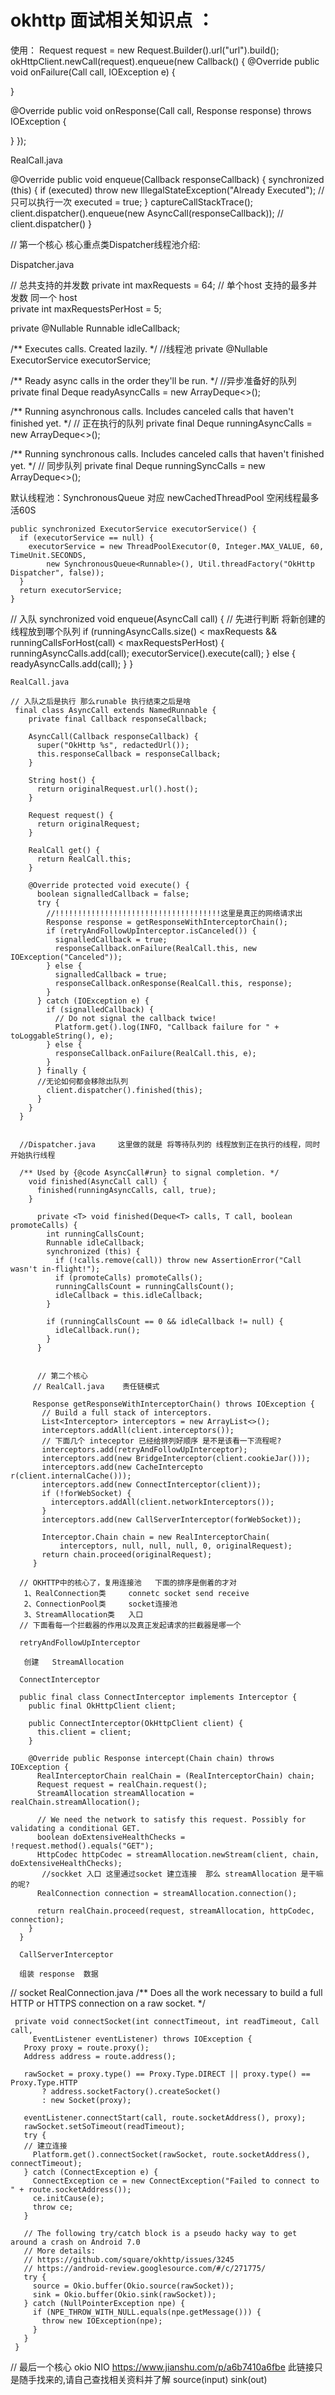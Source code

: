 # okhttp 面试相关知识点 ：

使用：
Request request = new Request.Builder().url("url").build();
okHttpClient.newCall(request).enqueue(new Callback() {
  @Override
  public void onFailure(Call call, IOException e) {

 }

@Override
public void onResponse(Call call, Response response) throws IOException {

}
});


RealCall.java

  @Override public void enqueue(Callback responseCallback) {
    synchronized (this) {
      if (executed) throw new IllegalStateException("Already Executed");  //只可以执行一次
      executed = true;
    }
    captureCallStackTrace();
    client.dispatcher().enqueue(new AsyncCall(responseCallback));       // client.dispatcher()
  }

// 第一个核心
核心重点类Dispatcher线程池介绍:

 Dispatcher.java 

 // 总共支持的并发数
 private int maxRequests = 64; 
 // 单个host 支持的最多并发数  同一个 host                          
  private int maxRequestsPerHost = 5;  
         
  private @Nullable Runnable idleCallback;

  /** Executes calls. Created lazily. */
  //线程池
  private @Nullable ExecutorService executorService;

  /** Ready async calls in the order they'll be run. */
  //异步准备好的队列
  private final Deque<AsyncCall> readyAsyncCalls = new ArrayDeque<>();

  /** Running asynchronous calls. Includes canceled calls that haven't finished yet. */
  // 正在执行的队列
  private final Deque<AsyncCall> runningAsyncCalls = new ArrayDeque<>();

  /** Running synchronous calls. Includes canceled calls that haven't finished yet. */
  // 同步队列
  private final Deque<RealCall> runningSyncCalls = new ArrayDeque<>();
  
  默认线程池：SynchronousQueue 对应 newCachedThreadPool 空闲线程最多活60S
  
    public synchronized ExecutorService executorService() {
      if (executorService == null) {
        executorService = new ThreadPoolExecutor(0, Integer.MAX_VALUE, 60, TimeUnit.SECONDS,
            new SynchronousQueue<Runnable>(), Util.threadFactory("OkHttp Dispatcher", false));
      }
      return executorService;
    }
  
   // 入队
   synchronized void enqueue(AsyncCall call) {
   // 先进行判断 将新创建的线程放到哪个队列
      if (runningAsyncCalls.size() < maxRequests && runningCallsForHost(call) < maxRequestsPerHost) {
        runningAsyncCalls.add(call);
        executorService().execute(call);
      } else {
        readyAsyncCalls.add(call);
      }
    }
    
    
    RealCall.java
    
    // 入队之后是执行 那么runable 执行结束之后是啥
     final class AsyncCall extends NamedRunnable {
        private final Callback responseCallback;
    
        AsyncCall(Callback responseCallback) {
          super("OkHttp %s", redactedUrl());
          this.responseCallback = responseCallback;
        }
    
        String host() {
          return originalRequest.url().host();
        }
    
        Request request() {
          return originalRequest;
        }
    
        RealCall get() {
          return RealCall.this;
        }
    
        @Override protected void execute() {
          boolean signalledCallback = false;
          try {
            //!!!!!!!!!!!!!!!!!!!!!!!!!!!!!!!!!!!!!这里是真正的网络请求出
            Response response = getResponseWithInterceptorChain();
            if (retryAndFollowUpInterceptor.isCanceled()) {
              signalledCallback = true;
              responseCallback.onFailure(RealCall.this, new IOException("Canceled"));
            } else {
              signalledCallback = true;
              responseCallback.onResponse(RealCall.this, response);
            }
          } catch (IOException e) {
            if (signalledCallback) {
              // Do not signal the callback twice!
              Platform.get().log(INFO, "Callback failure for " + toLoggableString(), e);
            } else {
              responseCallback.onFailure(RealCall.this, e);
            }
          } finally {
          //无论如何都会移除出队列
            client.dispatcher().finished(this);
          }
        }
      }
      
      
      //Dispatcher.java     这里做的就是 将等待队列的 线程放到正在执行的线程，同时开始执行线程
      
      /** Used by {@code AsyncCall#run} to signal completion. */
        void finished(AsyncCall call) {
          finished(runningAsyncCalls, call, true);
        }
        
          private <T> void finished(Deque<T> calls, T call, boolean promoteCalls) {
            int runningCallsCount;
            Runnable idleCallback;
            synchronized (this) {
              if (!calls.remove(call)) throw new AssertionError("Call wasn't in-flight!");
              if (promoteCalls) promoteCalls();
              runningCallsCount = runningCallsCount();
              idleCallback = this.idleCallback;
            }
        
            if (runningCallsCount == 0 && idleCallback != null) {
              idleCallback.run();
            }
          }
          
      
          // 第二个核心   
         // RealCall.java    责任链模式  
          
         Response getResponseWithInterceptorChain() throws IOException {
           // Build a full stack of interceptors.
           List<Interceptor> interceptors = new ArrayList<>();
           interceptors.addAll(client.interceptors());
           // 下面几个 inteceptor 已经给排列好顺序 是不是该看一下流程呢?
           interceptors.add(retryAndFollowUpInterceptor);
           interceptors.add(new BridgeInterceptor(client.cookieJar()));
           interceptors.add(new CacheIntercepto r(client.internalCache()));
           interceptors.add(new ConnectInterceptor(client));
           if (!forWebSocket) {
             interceptors.addAll(client.networkInterceptors());
           }
           interceptors.add(new CallServerInterceptor(forWebSocket));
       
           Interceptor.Chain chain = new RealInterceptorChain(
               interceptors, null, null, null, 0, originalRequest);
           return chain.proceed(originalRequest);
         }
      
      // OKHTTP中的核心了，复用连接池   下面的排序是倒着的才对
       1、RealConnection类     connetc socket send receive
       2、ConnectionPool类     socket连接池
       3、StreamAllocation类   入口
      // 下面看每一个拦截器的作用以及真正发起请求的拦截器是哪一个   
      
      retryAndFollowUpInterceptor
      
       创建   StreamAllocation
      
      ConnectInterceptor 
      
      public final class ConnectInterceptor implements Interceptor {
        public final OkHttpClient client;
      
        public ConnectInterceptor(OkHttpClient client) {
          this.client = client;
        }
      
        @Override public Response intercept(Chain chain) throws IOException {
          RealInterceptorChain realChain = (RealInterceptorChain) chain;
          Request request = realChain.request();
          StreamAllocation streamAllocation = realChain.streamAllocation();
      
          // We need the network to satisfy this request. Possibly for validating a conditional GET.
          boolean doExtensiveHealthChecks = !request.method().equals("GET");
          HttpCodec httpCodec = streamAllocation.newStream(client, chain, doExtensiveHealthChecks);
           //sockket 入口 这里通过socket 建立连接  那么 streamAllocation 是干嘛的呢?
          RealConnection connection = streamAllocation.connection(); 
      
          return realChain.proceed(request, streamAllocation, httpCodec, connection);
        }
      }
      
      CallServerInterceptor
      
      组装 response  数据
        
   // socket 
   RealConnection.java
   /** Does all the work necessary to build a full HTTP or HTTPS connection on a raw socket. */
    
     private void connectSocket(int connectTimeout, int readTimeout, Call call,
         EventListener eventListener) throws IOException {
       Proxy proxy = route.proxy();
       Address address = route.address();
   
       rawSocket = proxy.type() == Proxy.Type.DIRECT || proxy.type() == Proxy.Type.HTTP
           ? address.socketFactory().createSocket()
           : new Socket(proxy);
   
       eventListener.connectStart(call, route.socketAddress(), proxy);
       rawSocket.setSoTimeout(readTimeout);
       try {
       // 建立连接
         Platform.get().connectSocket(rawSocket, route.socketAddress(), connectTimeout);
       } catch (ConnectException e) {
         ConnectException ce = new ConnectException("Failed to connect to " + route.socketAddress());
         ce.initCause(e);
         throw ce;
       }
   
       // The following try/catch block is a pseudo hacky way to get around a crash on Android 7.0
       // More details:
       // https://github.com/square/okhttp/issues/3245
       // https://android-review.googlesource.com/#/c/271775/
       try {
         source = Okio.buffer(Okio.source(rawSocket));
         sink = Okio.buffer(Okio.sink(rawSocket));
       } catch (NullPointerException npe) {
         if (NPE_THROW_WITH_NULL.equals(npe.getMessage())) {
           throw new IOException(npe);
         }
       }
     }   
     
       
  
// 最后一个核心 okio  NIO    https://www.jianshu.com/p/a6b7410a6fbe    此链接只是随手找来的,请自己查找相关资料并了解
 source(input) sink(out)